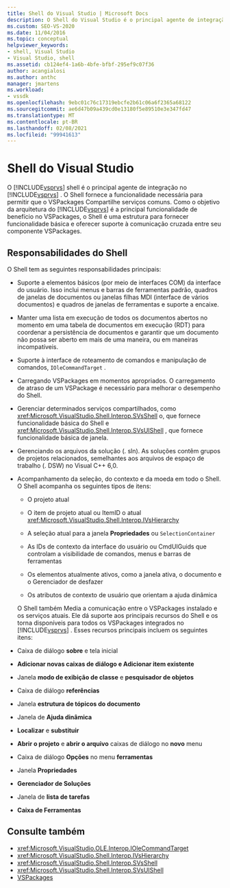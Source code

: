 ```yaml
---
title: Shell do Visual Studio | Microsoft Docs
description: O Shell do Visual Studio é o principal agente de integração no Visual Studio e fornece funcionalidade básica e dá suporte à comunicação cruzada entre VSPackages.
ms.custom: SEO-VS-2020
ms.date: 11/04/2016
ms.topic: conceptual
helpviewer_keywords:
- shell, Visual Studio
- Visual Studio, shell
ms.assetid: cb124ef4-1a6b-4bfe-bfbf-295ef9c07f36
author: acangialosi
ms.author: anthc
manager: jmartens
ms.workload:
- vssdk
ms.openlocfilehash: 9ebc01c76c17319ebcfe2b61c06a6f2365a68122
ms.sourcegitcommit: ae6d47b09a439cd0e13180f5e89510e3e347fd47
ms.translationtype: MT
ms.contentlocale: pt-BR
ms.lasthandoff: 02/08/2021
ms.locfileid: "99941613"
---
```

# <a name="visual-studio-shell"></a>Shell do Visual Studio
O [!INCLUDE[vsprvs](../../code-quality/includes/vsprvs_md.md)] shell é o principal agente de integração no [!INCLUDE[vsprvs](../../code-quality/includes/vsprvs_md.md)] . O Shell fornece a funcionalidade necessária para permitir que o VSPackages Compartilhe serviços comuns. Como o objetivo da arquitetura do [!INCLUDE[vsprvs](../../code-quality/includes/vsprvs_md.md)] é a principal funcionalidade de benefício no VSPackages, o Shell é uma estrutura para fornecer funcionalidade básica e oferecer suporte à comunicação cruzada entre seu componente VSPackages.

## <a name="shell-responsibilities"></a>Responsabilidades do Shell
 O Shell tem as seguintes responsabilidades principais:

- Suporte a elementos básicos (por meio de interfaces COM) da interface do usuário. Isso inclui menus e barras de ferramentas padrão, quadros de janelas de documentos ou janelas filhas MDI (interface de vários documentos) e quadros de janelas de ferramentas e suporte a encaixe.

- Manter uma lista em execução de todos os documentos abertos no momento em uma tabela de documentos em execução (RDT) para coordenar a persistência de documentos e garantir que um documento não possa ser aberto em mais de uma maneira, ou em maneiras incompatíveis.

- Suporte à interface de roteamento de comandos e manipulação de comandos, `IOleCommandTarget` .

- Carregando VSPackages em momentos apropriados. O carregamento de atraso de um VSPackage é necessário para melhorar o desempenho do Shell.

- Gerenciar determinados serviços compartilhados, como <xref:Microsoft.VisualStudio.Shell.Interop.SVsShell> o, que fornece funcionalidade básica do Shell e <xref:Microsoft.VisualStudio.Shell.Interop.SVsUIShell> , que fornece funcionalidade básica de janela.

- Gerenciando os arquivos da solução (. sln). As soluções contêm grupos de projetos relacionados, semelhantes aos arquivos de espaço de trabalho (. DSW) no Visual C++ 6,0.

- Acompanhamento da seleção, do contexto e da moeda em todo o Shell. O Shell acompanha os seguintes tipos de itens:

  - O projeto atual

  - O item de projeto atual ou ItemID o atual <xref:Microsoft.VisualStudio.Shell.Interop.IVsHierarchy>

  - A seleção atual para a janela **Propriedades** ou `SelectionContainer`

  - As IDs de contexto da interface do usuário ou CmdUIGuids que controlam a visibilidade de comandos, menus e barras de ferramentas

  - Os elementos atualmente ativos, como a janela ativa, o documento e o Gerenciador de desfazer

  - Os atributos de contexto de usuário que orientam a ajuda dinâmica

  O Shell também Media a comunicação entre o VSPackages instalado e os serviços atuais. Ele dá suporte aos principais recursos do Shell e os torna disponíveis para todos os VSPackages integrados no [!INCLUDE[vsprvs](../../code-quality/includes/vsprvs_md.md)] . Esses recursos principais incluem os seguintes itens:

- Caixa de diálogo **sobre** e tela inicial

- **Adicionar novas caixas de diálogo e Adicionar item existente**

- Janela **modo de exibição de classe** e **pesquisador de objetos**

- Caixa de diálogo **referências**

- Janela **estrutura de tópicos do documento**

- Janela de **Ajuda dinâmica**

- **Localizar** e **substituir**

- **Abrir o projeto** e **abrir o arquivo** caixas de diálogo no **novo** menu

- Caixa de diálogo **Opções** no menu **ferramentas**

- Janela **Propriedades**

- **Gerenciador de Soluções**

- Janela de **lista de tarefas**

- **Caixa de Ferramentas**

## <a name="see-also"></a>Consulte também
- <xref:Microsoft.VisualStudio.OLE.Interop.IOleCommandTarget>
- <xref:Microsoft.VisualStudio.Shell.Interop.IVsHierarchy>
- <xref:Microsoft.VisualStudio.Shell.Interop.SVsShell>
- <xref:Microsoft.VisualStudio.Shell.Interop.SVsUIShell>
- [VSPackages](../../extensibility/internals/vspackages.md)
